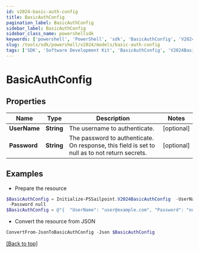 ```yaml
---
id: v2024-basic-auth-config
title: BasicAuthConfig
pagination_label: BasicAuthConfig
sidebar_label: BasicAuthConfig
sidebar_class_name: powershellsdk
keywords: ['powershell', 'PowerShell', 'sdk', 'BasicAuthConfig', 'V2024BasicAuthConfig'] 
slug: /tools/sdk/powershell/v2024/models/basic-auth-config
tags: ['SDK', 'Software Development Kit', 'BasicAuthConfig', 'V2024BasicAuthConfig']
---
```



# BasicAuthConfig

## Properties

Name | Type | Description | Notes
------------ | ------------- | ------------- | -------------
**UserName** | **String** | The username to authenticate. | [optional] 
**Password** | **String** | The password to authenticate. On response, this field is set to null as to not return secrets. | [optional] 

## Examples

- Prepare the resource
```powershell
$BasicAuthConfig = Initialize-PSSailpoint.V2024BasicAuthConfig  -UserName user@example.com `
 -Password null
$BasicAuthConfig = @"{  "UserName": "user@example.com", "Password": "null" }"@
```

- Convert the resource from JSON
```powershell
ConvertFrom-JsonToBasicAuthConfig -Json $BasicAuthConfig
```


[[Back to top]](#) 


